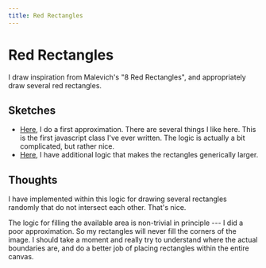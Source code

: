```yaml
---
title: Red Rectangles
---
```


# Red Rectangles

I draw inspiration from Malevich's "8 Red Rectangles", and appropriately draw
several red rectangles.


## Sketches

- [Here](red_rectangles.html), I do a first approximation. There are several
  things I like here. This is the first javascript class I've ever written. The
  logic is actually a bit complicated, but rather nice.
- [Here](red_rectangles_large.html), I have additional logic that makes the
  rectangles generically larger.


## Thoughts

I have implemented within this logic for drawing several rectangles randomly
that do not intersect each other. That's nice.

The logic for filling the available area is non-trivial in principle --- I did a
poor approximation. So my rectangles will never fill the corners of the image. I
should take a moment and really try to understand where the actual boundaries
are, and do a better job of placing rectangles within the entire canvas.
